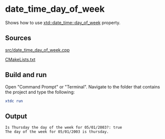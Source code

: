 # date_time_day_of_week

Shows how to use [xtd::date_time::day_of_week](https://gammasoft71.github.io/xtd/reference_guides/latest/classxtd_1_1date__time.html#a907e5ccf896744690074196778815697) property.

## Sources

[src/date_time_day_of_week.cpp](src/date_time_day_of_week.cpp)

[CMakeLists.txt](CMakeLists.txt)

## Build and run

Open "Command Prompt" or "Terminal". Navigate to the folder that contains the project and type the following:

```cmake
xtdc run
```

## Output

```
Is Thursday the day of the week for 05/01/2003?: true
The day of the week for 05/01/2003 is thursday.
```
